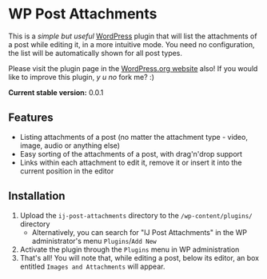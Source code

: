 WP Post Attachments
===================

This is a _simple but useful_ [WordPress](http://wordpress.org) plugin that will list the attachments of a post while editing it, in a more intuitive mode.
You need no configuration, the list will be automatically shown for all post types.

Please visit the plugin page in the [WordPress.org website](http://wordpress.org/extend/plugins/ij-post-attachments) also!
If you would like to improve this plugin, _y u no_ fork me? :)

__Current stable version:__ 0.0.1

Features
---
* Listing attachments of a post (no matter the attachment type - video, image, audio or anything else)
* Easy sorting of the attachments of a post, with drag'n'drop support
* Links within each attachment to edit it, remove it or insert it into the current position in the editor

Installation
---
1. Upload the `ij-post-attachments` directory to the `/wp-content/plugins/` directory
	* Alternatively, you can search for "IJ Post Attachments" in the WP administrator's menu `Plugins`/`Add New`
1. Activate the plugin through the `Plugins` menu in WP administration
1. That's all! You will note that, while editing a post, below its editor, an box entitled `Images and Attachments` will appear.
